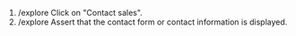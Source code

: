 1. /explore Click on "Contact sales".
2. /explore Assert that the contact form or contact information is displayed.